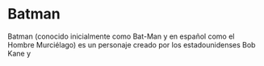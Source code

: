 # Batman

Batman (conocido inicialmente como Bat-Man y en español como el Hombre Murciélago) es un personaje creado por los estadounidenses Bob Kane y 
